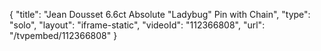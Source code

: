 {
    "title": "Jean Dousset 6.6ct Absolute \"Ladybug\" Pin with Chain",
    "type": "solo",
    "layout": "iframe-static",
    "videoId": "112366808",
    "url": "\/tvpembed\/112366808"
}